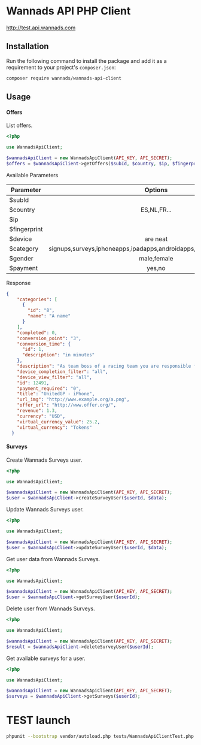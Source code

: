 # Wannads API PHP Client

http://test.api.wannads.com

## Installation

Run the following command to install the package and add it as a requirement to your project's `composer.json`:

```bash
composer require wannads/wannads-api-client
```

## Usage

#### Offers

List offers.

```php
<?php

use WannadsApiClient;

$wannadsApiClient = new WannadsApiClient(API_KEY, API_SECRET);
$offers = $wannadsApiClient->getOffers($subId, $country, $ip, $fingerprint, $device, $category, $gender, $payment);
```

Available Parameters

| Parameter        | Options           | Default  |
| ------------- |:-------------:| -----:|
| $subId      |  | null |
| $country      | ES,NL,FR...      |   null |
| $ip |       |    null |
| $fingerprint |       |    null |
| $device | are neat      |    null |
| $category |  signups,surveys,iphoneapps,ipadapps,androidapps,dailysurveys,downloads     |    null |
| $gender | male,female      |    null |
| $payment | yes,no      |    null |

Response

```json
{
    "categories": [
      {
        "id": "8",
        "name": "A name"
      }
    ],
    "completed": 0,
    "conversion_point": "3",
    "conversion_time": {
      "id": 1,
      "description": "in minutes"
    },
    "description": "As team boss of a racing team you are responsible for all aspects of racing.",
    "device_completion_filter": "all",
    "device_view_filter": "all",
    "id": 12491,
    "payment_required": "0",
    "title": "UnitedGP - iPhone",
    "url_img": "http://www.example.org/a.png",
    "offer_url": "http://www.offer.org/",
    "revenue": 1.3,
    "currency": "USD",
    "virtual_currency_value": 25.2,
    "virtual_currency": "Tokens"
  }
```

#### Surveys

Create Wannads Surveys user.

```php
<?php

use WannadsApiClient;

$wannadsApiClient = new WannadsApiClient(API_KEY, API_SECRET);
$user = $wannadsApiClient->createSurveyUser($userId, $data);
```

Update Wannads Surveys user.

```php
<?php

use WannadsApiClient;

$wannadsApiClient = new WannadsApiClient(API_KEY, API_SECRET);
$user = $wannadsApiClient->updateSurveyUser($userId, $data);
```

Get user data from Wannads Surveys.

```php
<?php

use WannadsApiClient;

$wannadsApiClient = new WannadsApiClient(API_KEY, API_SECRET);
$user = $wannadsApiClient->getSurveyUser($userId);
```

Delete user from Wannads Surveys.

```php
<?php

use WannadsApiClient;

$wannadsApiClient = new WannadsApiClient(API_KEY, API_SECRET);
$result = $wannadsApiClient->deleteSurveyUser($userId);
```

Get available surveys for a user.

```php
<?php

use WannadsApiClient;

$wannadsApiClient = new WannadsApiClient(API_KEY, API_SECRET);
$surveys = $wannadsApiClient->getSurveys($userId);
```

# TEST launch

```bash
phpunit --bootstrap vendor/autoload.php tests/WannadsApiClientTest.php
```
